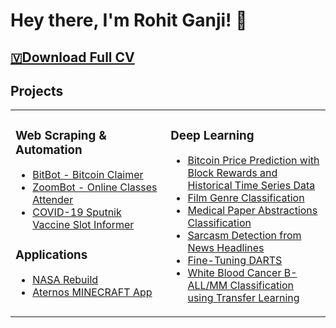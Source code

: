 # Hey there, I'm Rohit Ganji! 👋


## [🇻Download Full CV](https://drive.google.com/file/d/1avH--Nj3pfXgzgQCUUR8CnwXJsiwp9fJ/view?usp=sharing)

## Projects
<table><tr><td valign="top" width="33%">

### Web Scraping & Automation
  
- [BitBot - Bitcoin Claimer](https://github.com/RohitGanji/bitbot-bitcoin-claimer)
- [ZoomBot - Online Classes Attender](https://github.com/RohitGanji/zoombot)
- [COVID-19 Sputnik Vaccine Slot Informer](https://github.com/RohitGanji/cowin-vaccine-slot)
  
  
### Applications
  
- [NASA Rebuild](https://github.com/RohitGanji/nasa-spaceapps-challenge-2020)
- [Aternos MINECRAFT App](https://github.com/RohitGanji/aternos-minecraft)
</td><td valign="top" width="34%">


### Deep Learning
- [Bitcoin Price Prediction with Block Rewards and Historical Time Series Data](https://github.com/RohitGanji/bitcoin-price-prediction)
- [Film Genre Classification](https://www.kaggle.com/rohitganji13/film-genre-classification-using-nlp)
- [Medical Paper Abstractions Classification](https://github.com/RohitGanji/medical-paper-abstract-classification)
- [Sarcasm Detection from News Headlines](https://www.kaggle.com/rohitganji13/sarcasm-detection-95-accuracy)
- [Fine-Tuning DARTS](https://github.com/RohitGanji/fine-tuning-darts)
- [White Blood Cancer B-ALL/MM Classification using Transfer Learning](https://github.com/RohitGanji/white-blood-cancer-all-mm)
</td></tr></table>
